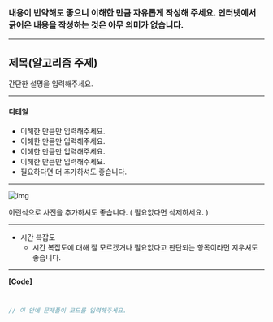 ### 내용이 빈약해도 좋으니 이해한 만큼 자유롭게 작성해 주세요. 인터넷에서 긁어온 내용을 작성하는 것은 아무 의미가 없습니다.

--------------------------------------------------------------------------------------------------------

## 제목(알고리즘 주제)

간단한 설명을 입력해주세요.

--------------------------------------------------------------------------------------------------------

#### 디테일

- 이해한 만큼만 입력해주세요.
- 이해한 만큼만 입력해주세요.
- 이해한 만큼만 입력해주세요.
- 이해한 만큼만 입력해주세요.
- 필요하다면 더 추가하셔도 좋습니다.

--------------------------------------------------------------------------------------------------------

![img](https://camo.githubusercontent.com/b8073f26dfdf1644e8a92312fff100341987a8f5/68747470733a2f2f75706c6f61642e77696b696d656469612e6f72672f77696b6970656469612f636f6d6d6f6e732f352f35642f427265616474682d46697273742d5365617263682d416c676f726974686d2e676966)

이런식으로 사진을 추가하셔도 좋습니다. ( 필요없다면 삭제하세요. )

--------------------------------------------------------------------------------------------------------

- 시간 복잡도
  - 시간 복잡도에 대해 잘 모르겠거나 필요없다고 판단되는 항목이라면 지우셔도 좋습니다.


--------------------------------------------------------------------------------------------------------



**[Code]**

```Kotlin (Kotlin은 예시입니다. 문제풀이에 사용한 언어를 입력해주세요. 그래야 md 파일이 아래 내용을 해당 언어의 코드로 인식합니다.)


// 이 안에 문제풀이 코드를 입력해주세요.



```
